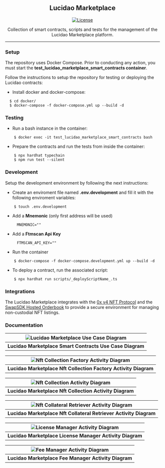 <h2 align="center">Lucidao Marketplace</h3>

<div align="center">

[![License](https://img.shields.io/badge/license-MIT-blue.svg)](/LICENSE)

</div>

<p align="center"> Collection of smart contracts, scripts and tests for the management of the Lucidao Marketplace platform.
    <br> 
</p>

---

### Setup
The repository uses Docker Compose.
Prior to conducting any action, you must start the **test_lucidao_marketplace_smart_contracts container**.

Follow the instructions to setup the repository for testing or deploying the Lucidao contracts:

- Install docker and docker-compose:

```
  $ cd docker/
  $ docker-compose -f docker-compose.yml up --build -d
```

### Testing
- Run a bash instance in the container:

```
    $ docker exec -it test_lucidao_marketplace_smart_contracts bash
```

- Prepare the contracts and run the tests from inside the container:

```
    $ npx hardhat typechain
    $ npm run test --silent
```

### Development
Setup the development environment by following the next instructions:

- Create an enviroment file named **.env.development** and fill it with the following enviroment variables:

```
    $ touch .env.development
```

- Add a **Mnemonic** (only first address will be used)

        MNEMONIC=""

- Add a **Ftmscan Api Key**

        FTMSCAN_API_KEY=""

- Run the container

```
    $ docker-compose -f docker-compose.development.yml up --build -d
```

- To deploy a contract, run the associated script:

```
    $ npx hardhat run scripts/_deployScriptName_.ts
```

### Integrations
The Lucidao Marketplace integrates with the [0x v4 NFT Protocol](https://docs.0x.org/nft-support/docs/introduction) and the [SwapSDK Hosted Orderbook](https://docs.swapsdk.xyz/) to provide a secure environment for managing non-custodial NFT listings.

### Documentation
| ![Lucidao Marketplace Use Case Diagram](https://storageapi.fleek.co/51d374ec-06bd-4bc4-b296-40513052fbe0-bucket/lcd-marketplace-diagrams/use-case-diagram.jpg) |
|:--:|
| <b>Lucidao Marketplace Smart Contracts Use Case Diagram</b>|

| ![Nft Collection Factory Activity Diagram](https://storageapi.fleek.co/51d374ec-06bd-4bc4-b296-40513052fbe0-bucket/lcd-marketplace-diagrams/nft-collection-factory-activity-diagram.jpg) |
|:--:|
| <b>Lucidao Marketplace Nft Collection Factory Activity Diagram</b>|

| ![Nft Collection Activity Diagram](https://storageapi.fleek.co/51d374ec-06bd-4bc4-b296-40513052fbe0-bucket/lcd-marketplace-diagrams/nft-collection-activity-diagram.jpg) |
|:--:|
| <b>Lucidao Marketplace Nft Collection Activity Diagram</b>|

| ![Nft Collateral Retriever Activity Diagram](https://storageapi.fleek.co/51d374ec-06bd-4bc4-b296-40513052fbe0-bucket/lcd-marketplace-diagrams/nft-collateral-retriever-activity-diagram.jpg) |
|:--:|
| <b>Lucidao Marketplace Nft Collateral Retriever Activity Diagram</b>|

| ![License Manager Activity Diagram](https://storageapi.fleek.co/51d374ec-06bd-4bc4-b296-40513052fbe0-bucket/lcd-marketplace-diagrams/license-manager-activity-diagram.jpg) |
|:--:|
| <b>Lucidao Marketplace License Manager Activity Diagram</b>|

| ![Fee Manager Activity Diagram](https://storageapi.fleek.co/51d374ec-06bd-4bc4-b296-40513052fbe0-bucket/lcd-marketplace-diagrams/fee-manager-activity-diagram.jpg) |
|:--:|
| <b>Lucidao Marketplace Fee Manager Activity Diagram</b>|